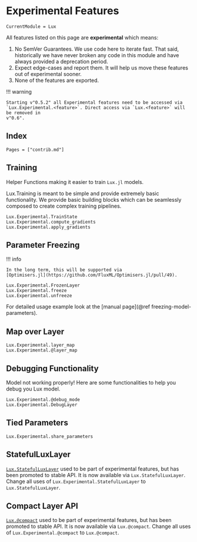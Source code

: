 # Experimental Features

```@meta
CurrentModule = Lux
```

All features listed on this page are **experimental** which means:

1. No SemVer Guarantees. We use code here to iterate fast. That said, historically we have
   never broken any code in this module and have always provided a deprecation period.
2. Expect edge-cases and report them. It will help us move these features out of
   experimental sooner.
3. None of the features are exported.

!!! warning

    Starting v"0.5.2" all Experimental features need to be accessed via
    `Lux.Experimental.<feature>`. Direct access via `Lux.<feature>` will be removed in
    v"0.6".

## Index

```@index
Pages = ["contrib.md"]
```

## Training

Helper Functions making it easier to train `Lux.jl` models.

Lux.Training is meant to be simple and provide extremely basic functionality. We provide
basic building blocks which can be seamlessly composed to create complex training pipelines.

```@docs
Lux.Experimental.TrainState
Lux.Experimental.compute_gradients
Lux.Experimental.apply_gradients
```

## Parameter Freezing

!!! info

    In the long term, this will be supported via
    [Optimisers.jl](https://github.com/FluxML/Optimisers.jl/pull/49).

```@docs
Lux.Experimental.FrozenLayer
Lux.Experimental.freeze
Lux.Experimental.unfreeze
```

For detailed usage example look at the [manual page](@ref freezing-model-parameters).

## Map over Layer

```@docs
Lux.Experimental.layer_map
Lux.Experimental.@layer_map
```

## Debugging Functionality

Model not working properly! Here are some functionalities to help you debug you Lux model.

```@docs
Lux.Experimental.@debug_mode
Lux.Experimental.DebugLayer
```

## Tied Parameters

```@docs
Lux.Experimental.share_parameters
```

## StatefulLuxLayer

[`Lux.StatefulLuxLayer`](@ref) used to be part of experimental features, but has been
promoted to stable API. It is now available via `Lux.StatefulLuxLayer`. Change all uses of
`Lux.Experimental.StatefulLuxLayer` to `Lux.StatefulLuxLayer`.

## Compact Layer API

[`Lux.@compact`](@ref) used to be part of experimental features, but has been promoted to
stable API. It is now available via `Lux.@compact`. Change all uses of
`Lux.Experimental.@compact` to `Lux.@compact`.
